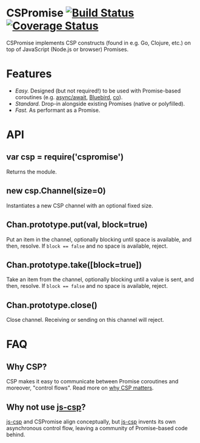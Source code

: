 
# CSPromise [![Build Status](https://travis-ci.org/tejasmanohar/cspromise.svg?branch=master)](https://travis-ci.org/tejasmanohar/cspromise) [![Coverage Status](https://coveralls.io/repos/github/tejasmanohar/cspromise/badge.svg?branch=master)](https://coveralls.io/github/tejasmanohar/cspromise?branch=master)

CSPromise implements CSP constructs (found in e.g. Go, Clojure, etc.) on top of
JavaScript (Node.js or browser) Promises.


# Features

- *Easy.* Designed (but not required!) to be used with Promise-based coroutines
(e.g. [async/await], [Bluebird], [co]).
- *Standard.* Drop-in alongside existing Promises (native or polyfilled).
- *Fast.* As performant as a Promise.


# API

## var csp = require('cspromise')
Returns the module.

## new csp.Channel(size=0)
Instantiates a new CSP channel with an optional fixed size.

## Chan.prototype.put(val, block=true)
Put an item in the channel, optionally blocking until space is available, and
then, resolve. If `block == false` and no space is available, reject.

## Chan.prototype.take([block=true])
Take an item from the channel, optionally blocking until a value is sent, and
then, resolve. If `block == false` and no space is available, reject.

## Chan.prototype.close()
Close channel. Receiving or sending on this channel will reject.


# FAQ

## Why CSP?
CSP makes it easy to communicate between Promise coroutines and moreover,
"control flows". Read more on [why CSP matters](https://reaktor.com/blog/why-csp-matters-i-keeping-things-in-sync/).

## Why not use [js-csp]?
[js-csp] and CSPromise align conceptually, but [js-csp] invents its
own asynchronous control flow, leaving a community of Promise-based code behind.


[async/await]: https://zeit.co/blog/async-and-await
[Bluebird]: http://bluebirdjs.com/docs/api/promise.coroutine.html
[co]: https://github.com/tj/co
[js-csp]: https://github.com/ubolonton/js-csp

